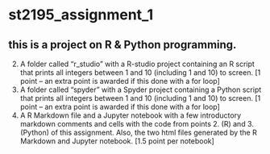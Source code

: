 # st2195_assignment_1
## this is a project on R & Python programming.
2. A folder called “r_studio” with a R-studio project containing an R script 
that prints all integers between 1 and 10 (including 1 and 10) to screen.
[1 point – an extra point is awarded if this done with a for loop]
3. A folder called “spyder” with a Spyder project containing a Python script 
that prints all integers between 1 and 10 (including 1 and 10) to screen.
[1 point – an extra point is awarded if this done with a for loop]
4. A R Markdown file and a Jupyter notebook with a few introductory 
markdown comments and cells with the code from points 2. (R) and 3. 
(Python) of this assignment. Also, the two html files generated by the R 
Markdown and Jupyter notebook. 
[1.5 point per notebook]
